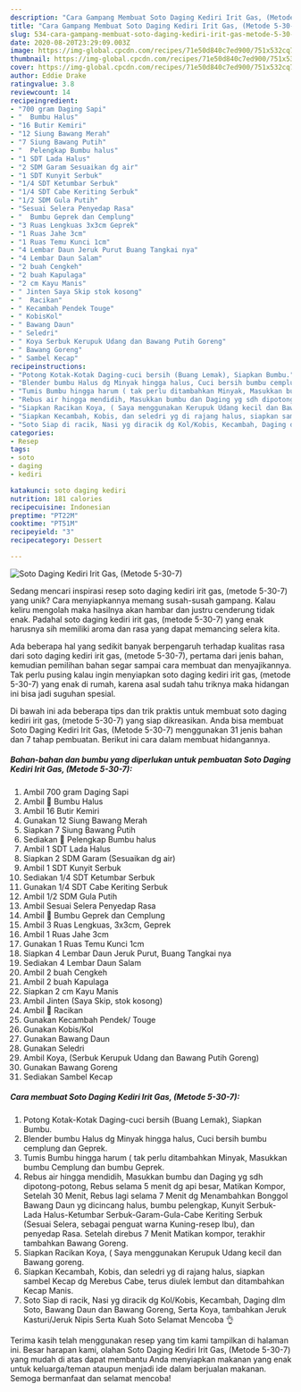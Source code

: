 ```yaml
---
description: "Cara Gampang Membuat Soto Daging Kediri Irit Gas, (Metode 5-30-7), Sempurna"
title: "Cara Gampang Membuat Soto Daging Kediri Irit Gas, (Metode 5-30-7), Sempurna"
slug: 534-cara-gampang-membuat-soto-daging-kediri-irit-gas-metode-5-30-7-sempurna
date: 2020-08-20T23:29:09.003Z
image: https://img-global.cpcdn.com/recipes/71e50d840c7ed900/751x532cq70/soto-daging-kediri-irit-gas-metode-5-30-7-foto-resep-utama.jpg
thumbnail: https://img-global.cpcdn.com/recipes/71e50d840c7ed900/751x532cq70/soto-daging-kediri-irit-gas-metode-5-30-7-foto-resep-utama.jpg
cover: https://img-global.cpcdn.com/recipes/71e50d840c7ed900/751x532cq70/soto-daging-kediri-irit-gas-metode-5-30-7-foto-resep-utama.jpg
author: Eddie Drake
ratingvalue: 3.8
reviewcount: 14
recipeingredient:
- "700 gram Daging Sapi"
- "  Bumbu Halus"
- "16 Butir Kemiri"
- "12 Siung Bawang Merah"
- "7 Siung Bawang Putih"
- "  Pelengkap Bumbu halus"
- "1 SDT Lada Halus"
- "2 SDM Garam Sesuaikan dg air"
- "1 SDT Kunyit Serbuk"
- "1/4 SDT Ketumbar Serbuk"
- "1/4 SDT Cabe Keriting Serbuk"
- "1/2 SDM Gula Putih"
- "Sesuai Selera Penyedap Rasa"
- "  Bumbu Geprek dan Cemplung"
- "3 Ruas Lengkuas 3x3cm Geprek"
- "1 Ruas Jahe 3cm"
- "1 Ruas Temu Kunci 1cm"
- "4 Lembar Daun Jeruk Purut Buang Tangkai nya"
- "4 Lembar Daun Salam"
- "2 buah Cengkeh"
- "2 buah Kapulaga"
- "2 cm Kayu Manis"
- " Jinten Saya Skip stok kosong"
- "  Racikan"
- " Kecambah Pendek Touge"
- " KobisKol"
- " Bawang Daun"
- " Seledri"
- " Koya Serbuk Kerupuk Udang dan Bawang Putih Goreng"
- " Bawang Goreng"
- " Sambel Kecap"
recipeinstructions:
- "Potong Kotak-Kotak Daging-cuci bersih (Buang Lemak), Siapkan Bumbu."
- "Blender bumbu Halus dg Minyak hingga halus, Cuci bersih bumbu cemplung dan Geprek."
- "Tumis Bumbu hingga harum ( tak perlu ditambahkan Minyak, Masukkan bumbu Cemplung dan bumbu Geprek."
- "Rebus air hingga mendidih, Masukkan bumbu dan Daging yg sdh dipotong-potong, Rebus selama 5 menit dg api besar, Matikan Kompor, Setelah 30 Menit, Rebus lagi selama 7 Menit dg Menambahkan Bonggol Bawang Daun yg dicincang halus, bumbu pelengkap, Kunyit Serbuk-Lada Halus-Ketumbar Serbuk-Garam-Gula-Cabe Keriting Serbuk (Sesuai Selera, sebagai penguat warna Kuning-resep Ibu), dan penyedap Rasa. Setelah direbus 7 Menit Matikan kompor, terakhir tambahkan Bawang Goreng."
- "Siapkan Racikan Koya, ( Saya menggunakan Kerupuk Udang kecil dan Bawang goreng."
- "Siapkan Kecambah, Kobis, dan seledri yg di rajang halus, siapkan sambel Kecap dg Merebus Cabe, terus diulek lembut dan ditambahkan Kecap Manis."
- "Soto Siap di racik, Nasi yg diracik dg Kol/Kobis, Kecambah, Daging dlm Soto, Bawang Daun dan Bawang Goreng, Serta Koya, tambahkan Jeruk Kasturi/Jeruk Nipis Serta Kuah Soto Selamat Mencoba 👌"
categories:
- Resep
tags:
- soto
- daging
- kediri

katakunci: soto daging kediri 
nutrition: 181 calories
recipecuisine: Indonesian
preptime: "PT22M"
cooktime: "PT51M"
recipeyield: "3"
recipecategory: Dessert

---
```



![Soto Daging Kediri Irit Gas, (Metode 5-30-7)](https://img-global.cpcdn.com/recipes/71e50d840c7ed900/751x532cq70/soto-daging-kediri-irit-gas-metode-5-30-7-foto-resep-utama.jpg)

Sedang mencari inspirasi resep soto daging kediri irit gas, (metode 5-30-7) yang unik? Cara menyiapkannya memang susah-susah gampang. Kalau keliru mengolah maka hasilnya akan hambar dan justru cenderung tidak enak. Padahal soto daging kediri irit gas, (metode 5-30-7) yang enak harusnya sih memiliki aroma dan rasa yang dapat memancing selera kita.



Ada beberapa hal yang sedikit banyak berpengaruh terhadap kualitas rasa dari soto daging kediri irit gas, (metode 5-30-7), pertama dari jenis bahan, kemudian pemilihan bahan segar sampai cara membuat dan menyajikannya. Tak perlu pusing kalau ingin menyiapkan soto daging kediri irit gas, (metode 5-30-7) yang enak di rumah, karena asal sudah tahu triknya maka hidangan ini bisa jadi suguhan spesial.


Di bawah ini ada beberapa tips dan trik praktis untuk membuat soto daging kediri irit gas, (metode 5-30-7) yang siap dikreasikan. Anda bisa membuat Soto Daging Kediri Irit Gas, (Metode 5-30-7) menggunakan 31 jenis bahan dan 7 tahap pembuatan. Berikut ini cara dalam membuat hidangannya.

<!--inarticleads1-->

##### Bahan-bahan dan bumbu yang diperlukan untuk pembuatan Soto Daging Kediri Irit Gas, (Metode 5-30-7):

1. Ambil 700 gram Daging Sapi
1. Ambil  📝 Bumbu Halus
1. Ambil 16 Butir Kemiri
1. Gunakan 12 Siung Bawang Merah
1. Siapkan 7 Siung Bawang Putih
1. Sediakan  📝 Pelengkap Bumbu halus
1. Ambil 1 SDT Lada Halus
1. Siapkan 2 SDM Garam (Sesuaikan dg air)
1. Ambil 1 SDT Kunyit Serbuk
1. Sediakan 1/4 SDT Ketumbar Serbuk
1. Gunakan 1/4 SDT Cabe Keriting Serbuk
1. Ambil 1/2 SDM Gula Putih
1. Ambil Sesuai Selera Penyedap Rasa
1. Ambil  📝 Bumbu Geprek dan Cemplung
1. Ambil 3 Ruas Lengkuas, 3x3cm, Geprek
1. Ambil 1 Ruas Jahe 3cm
1. Gunakan 1 Ruas Temu Kunci 1cm
1. Siapkan 4 Lembar Daun Jeruk Purut, Buang Tangkai nya
1. Sediakan 4 Lembar Daun Salam
1. Ambil 2 buah Cengkeh
1. Ambil 2 buah Kapulaga
1. Siapkan 2 cm Kayu Manis
1. Ambil  Jinten (Saya Skip, stok kosong)
1. Ambil  📝 Racikan
1. Gunakan  Kecambah Pendek/ Touge
1. Gunakan  Kobis/Kol
1. Gunakan  Bawang Daun
1. Gunakan  Seledri
1. Ambil  Koya, (Serbuk Kerupuk Udang dan Bawang Putih Goreng)
1. Gunakan  Bawang Goreng
1. Sediakan  Sambel Kecap




<!--inarticleads2-->

##### Cara membuat Soto Daging Kediri Irit Gas, (Metode 5-30-7):

1. Potong Kotak-Kotak Daging-cuci bersih (Buang Lemak), Siapkan Bumbu.
1. Blender bumbu Halus dg Minyak hingga halus, Cuci bersih bumbu cemplung dan Geprek.
1. Tumis Bumbu hingga harum ( tak perlu ditambahkan Minyak, Masukkan bumbu Cemplung dan bumbu Geprek.
1. Rebus air hingga mendidih, Masukkan bumbu dan Daging yg sdh dipotong-potong, Rebus selama 5 menit dg api besar, Matikan Kompor, Setelah 30 Menit, Rebus lagi selama 7 Menit dg Menambahkan Bonggol Bawang Daun yg dicincang halus, bumbu pelengkap, Kunyit Serbuk-Lada Halus-Ketumbar Serbuk-Garam-Gula-Cabe Keriting Serbuk (Sesuai Selera, sebagai penguat warna Kuning-resep Ibu), dan penyedap Rasa. Setelah direbus 7 Menit Matikan kompor, terakhir tambahkan Bawang Goreng.
1. Siapkan Racikan Koya, ( Saya menggunakan Kerupuk Udang kecil dan Bawang goreng.
1. Siapkan Kecambah, Kobis, dan seledri yg di rajang halus, siapkan sambel Kecap dg Merebus Cabe, terus diulek lembut dan ditambahkan Kecap Manis.
1. Soto Siap di racik, Nasi yg diracik dg Kol/Kobis, Kecambah, Daging dlm Soto, Bawang Daun dan Bawang Goreng, Serta Koya, tambahkan Jeruk Kasturi/Jeruk Nipis Serta Kuah Soto Selamat Mencoba 👌




Terima kasih telah menggunakan resep yang tim kami tampilkan di halaman ini. Besar harapan kami, olahan Soto Daging Kediri Irit Gas, (Metode 5-30-7) yang mudah di atas dapat membantu Anda menyiapkan makanan yang enak untuk keluarga/teman ataupun menjadi ide dalam berjualan makanan. Semoga bermanfaat dan selamat mencoba!
